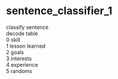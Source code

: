 # sentence_classifier_1
classify sentence<br />
decode table<br />
0	skill<br />
1	lesson learned<br />
2	goals<br />
3	interests<br />
4	experience<br />
5	randoms<br />